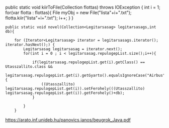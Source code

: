 public static void kiirToFile(Collection<Flotta> flottas) throws IOException {
        int i = 1;
        for(var flotta : flottas){
            File myObj = new File("lista"+i+".txt");
            flotta.kiir("lista"+i+".txt");
            i++;
        }
    }

    public static void novel(Collection<Legitarsasag> legitarsasags,int db){

        for (Iterator<Legitarsasag> iterator = legitarsasags.iterator(); iterator.hasNext();) {
            Legitarsasag legitarsasag = iterator.next();
            for(int i = 0 ; i < legitarsasag.repulogepList.size();i++){

                if(legitarsasag.repulogepList.get(i).getClass() == Utasszallito.class &&
                        legitarsasag.repulogepList.get(i).getGyarto().equalsIgnoreCase("Airbus")){
                    ((Utasszallito) legitarsasag.repulogepList.get(i)).setFerohely(((Utasszallito) legitarsasag.repulogepList.get(i)).getFerohely()+db);
                }

            }
        }



https://arato.inf.unideb.hu/panovics.janos/beugrok_Java.pdf
